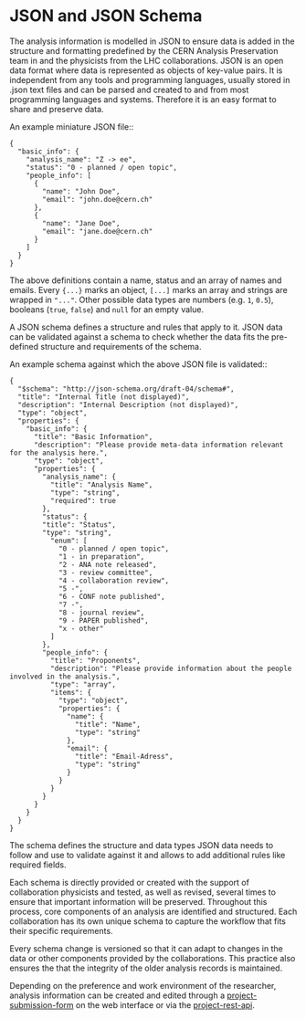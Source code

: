 # JSON and JSON Schema

The analysis information is modelled in JSON to ensure data is added in the structure and formatting predefined by the CERN Analysis Preservation team in and the physicists from the LHC collaborations. JSON is an open data format where data is represented as objects of key-value pairs. It is independent from any tools and programming languages, usually stored in .json text files and can be parsed and created to and from most programming languages and systems. Therefore it is an easy format to share and preserve data.

An example miniature JSON file::

    {
      "basic_info": {
        "analysis_name": "Z -> ee",
        "status": "0 - planned / open topic",
        "people_info": [
          {
            "name": "John Doe",
            "email": "john.doe@cern.ch"
          },
          {
            "name": "Jane Doe",
            "email": "jane.doe@cern.ch"
          }
        ]
      }
    }

The above definitions contain a name, status and an array of names and emails. Every `{...}` marks an object, `[...]` marks an array and strings are wrapped in `"..."`. Other possible data types are numbers (e.g. `1`, `0.5`), booleans (`true`, `false`) and `null` for an empty value.

A JSON schema defines a structure and rules that apply to it. JSON data can be validated against a schema to check whether the data fits the pre-defined structure and requirements of the schema.

An example schema against which the above JSON file is validated::

    {
      "$schema": "http://json-schema.org/draft-04/schema#",
      "title": "Internal Title (not displayed)",
      "description": "Internal Description (not displayed)",
      "type": "object",
      "properties": {
        "basic_info": {
          "title": "Basic Information",
          "description": "Please provide meta-data information relevant for the analysis here.",
          "type": "object",
          "properties": {
            "analysis_name": {
              "title": "Analysis Name",
              "type": "string",
              "required": true
            },
            "status": {
            "title": "Status",
            "type": "string",
              "enum": [
                "0 - planned / open topic",
                "1 - in preparation",
                "2 - ANA note released",
                "3 - review committee",
                "4 - collaboration review",
                "5 -",
                "6 - CONF note published",
                "7 -",
                "8 - journal review",
                "9 - PAPER published",
                "x - other"
              ]
            },
            "people_info": {
              "title": "Proponents",
              "description": "Please provide information about the people involved in the analysis.",
              "type": "array",
              "items": {
                "type": "object",
                "properties": {
                  "name": {
                    "title": "Name",
                    "type": "string"
                  },
                  "email": {
                    "title": "Email-Adress",
                    "type": "string"
                  }
                }
              }
            }
          }
        }
      }
    }

The schema defines the structure and data types JSON data needs to follow and use to validate against it and allows to add additional rules like required fields.

Each schema is directly provided or created with the support of collaboration physicists and tested, as well as revised, several times to ensure that important information will be preserved. Throughout this process, core components of an analysis are identified and structured. Each collaboration has its own unique schema to capture the workflow that fits their specific requirements.

Every schema change is versioned so that it can adapt to changes in the data or other components provided by the collaborations. This practice also ensures the that the integrity of the older analysis records is maintained.

Depending on the preference and work environment of the researcher, analysis information can be created and edited through a [project-submission-form](./tutorials.md#the-cap-form) on the web interface or via the [project-rest-api](./api.md).
